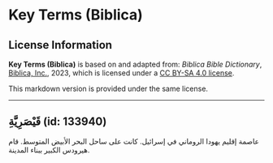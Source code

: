 # Key Terms (Biblica)

## License Information

**Key Terms (Biblica)** is based on and adapted from: _Biblica Bible Dictionary_, [Biblica, Inc.](https://www.biblica.com/), 2023, which is licensed under a [CC BY-SA 4.0 license](https://creativecommons.org/licenses/by-sa/4.0/legalcode.en).

This markdown version is provided under the same license.



--------------------------------

## قَيْصَرِيَّةِ (id: 133940)

عاصمة إقليم يهودا الروماني في إسرائيل. كانت على ساحل البحر الأبيض المتوسط. قام هيرودس الكبير ببناء المدينة.


